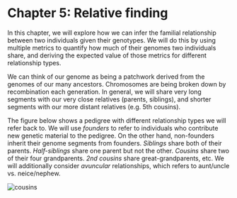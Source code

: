 # Chapter 5: Relative finding

In this chapter, we will explore how we can infer the familial relationship between two individuals given their genotypes. We will do this by using multiple metrics to quantify how much of their genomes two individuals share, and deriving the expected value of those metrics for different relationship types. 

We can think of our genome as being a patchwork derived from the genomes of our many ancestors. Chromosomes are being broken down by recombination each generation. In general, we will share very long segments with our very close relatives (parents, siblings), and shorter segments with our more distant relatives (e.g. 5th cousins).

The figure below shows a pedigree with different relationship types we will refer back to. We will use *founders* to refer to individuals who contribute new genetic material to the pedigree. On the other hand, non-founders inherit their genome segments from founders. *Siblings* share both of their parents. *Half-siblings* share one parent but not the other. *Cousins* share two of their four grandparents. *2nd cousins* share great-grandparents, etc. We will additionally consider *avuncular* relationships, which refers to aunt/uncle vs. neice/nephew.

![cousins](relfind/images/pedigree_example2.png)

```{tableofcontents}
```